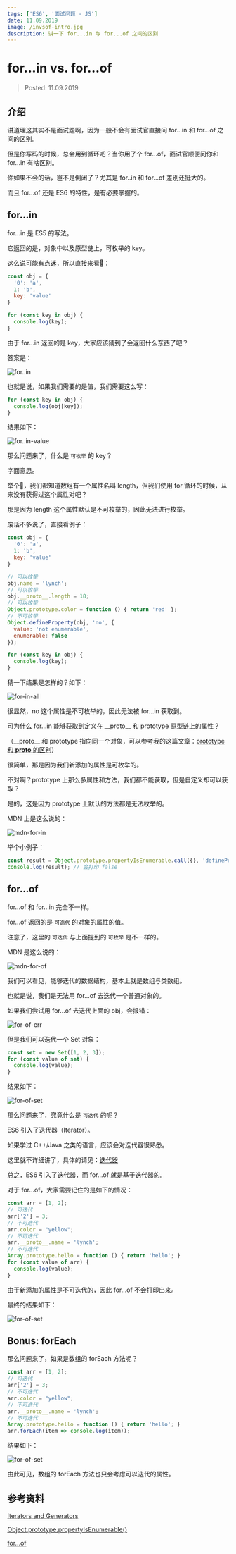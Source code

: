 ```yaml
---
tags: ['ES6', '面试问题 - JS']
date: 11.09.2019
image: /invsof-intro.jpg
description: 讲一下 for...in 与 for...of 之间的区别
---
```


# for...in vs. for...of

> Posted: 11.09.2019

<Tag />

## 介绍

讲道理这其实不是面试题啊，因为一般不会有面试官直接问 for...in 和 for...of 之间的区别。

但是你写码的时候，总会用到循环吧？当你用了个 for...of，面试官顺便问你和 for...in 有啥区别。

你如果不会的话，岂不是倒闭了？尤其是 for..in 和 for...of 差别还挺大的。

而且 for...of 还是 ES6 的特性，是有必要掌握的。

## for...in

for...in 是 ES5 的写法。

它返回的是，对象中以及原型链上，可枚举的 key。

这么说可能有点迷，所以直接来看🌰：

```javascript
const obj = {
  '0': 'a',
  1: 'b',
  key: 'value'
}

for (const key in obj) {
  console.log(key);
}
```

由于 for...in 返回的是 key，大家应该猜到了会返回什么东西了吧？

答案是：

![for..in](/for-in.png)

也就是说，如果我们需要的是值，我们需要这么写：

```javascript
for (const key in obj) {
  console.log(obj[key]);
}
```

结果如下：

![for..in-value](/for-in-val.png)

那么问题来了，什么是 `可枚举` 的 key？

字面意思。

举个🌰，我们都知道数组有一个属性名叫 length，但我们使用 for 循环的时候，从来没有获得过这个属性对吧？

那是因为 length 这个属性默认是不可枚举的，因此无法进行枚举。

废话不多说了，直接看例子：

```javascript
const obj = {
  '0': 'a',
  1: 'b',
  key: 'value'
}

// 可以枚举
obj.name = 'lynch';
// 可以枚举
obj.__proto__.length = 18;
// 可以枚举
Object.prototype.color = function () { return 'red' };
// 不可枚举
Object.defineProperty(obj, 'no', {
  value: 'not enumerable',
  enumerable: false
});

for (const key in obj) {
  console.log(key);
}
```

猜一下结果是怎样的？如下：

![for-in-all](/for-in-all.png)

很显然，no 这个属性是不可枚举的，因此无法被 for...in 获取到。

可为什么 for...in 能够获取到定义在 \_\_proto\_\_ 和 prototype 原型链上的属性？

（\_\_proto\_\_ 和 prototype 指向同一个对象，可以参考我的这篇文章：[prototype 和 __proto__ 的区别](/js-basics/prototype.md)）

很简单，那是因为我们新添加的属性是可枚举的。

不对啊？prototype 上那么多属性和方法，我们都不能获取，但是自定义却可以获取？

是的，这是因为 prototype 上默认的方法都是无法枚举的。

MDN 上是这么说的：

![mdn-for-in](/mdn-for-in.png)

举个小例子：

```javascript
const result = Object.prototype.propertyIsEnumerable.call({}, 'defineProperty');
console.log(result); // 会打印 false
```

## for...of

for...of 和 for...in 完全不一样。

for...of 返回的是 `可迭代` 的对象的属性的值。

注意了，这里的 `可迭代` 与上面提到的 `可枚举` 是不一样的。

MDN 是这么说的：

![mdn-for-of](/mdn-for-of.png)

我们可以看见，能够迭代的数据结构，基本上就是数组与类数组。

也就是说，我们是无法用 for...of 去迭代一个普通对象的。

如果我们尝试用 for...of 去迭代上面的 obj，会报错：

![for-of-err](/for-of-err.png)

但是我们可以迭代一个 Set 对象：

```javascript
const set = new Set([1, 2, 3]);
for (const value of set) {
  console.log(value);
}
```

结果如下：

![for-of-set](/for-of-set.png)

那么问题来了，究竟什么是 `可迭代` 的呢？

ES6 引入了迭代器（Iterator）。

如果学过 C++/Java 之类的语言，应该会对迭代器很熟悉。

这里就不详细讲了，具体的请见：[迭代器](/js-basics/iterator.md)

总之，ES6 引入了迭代器，而 for...of 就是基于迭代器的。

对于 for...of，大家需要记住的是如下的情况：

```javascript
const arr = [1, 2];
// 可迭代
arr['2'] = 3;
// 不可迭代
arr.color = "yellow";
// 不可迭代
arr.__proto__.name = 'lynch';
// 不可迭代
Array.prototype.hello = function () { return 'hello'; }
for (const value of arr) {
  console.log(value);
}
```

由于新添加的属性是不可迭代的，因此 for...of 不会打印出来。

最终的结果如下：

![for-of-set](/for-of-set.png)

## Bonus: forEach

那么问题来了，如果是数组的 forEach 方法呢？

```javascript
const arr = [1, 2];
// 可迭代
arr['2'] = 3;
// 不可迭代
arr.color = "yellow";
// 不可迭代
arr.__proto__.name = 'lynch';
// 不可迭代
Array.prototype.hello = function () { return 'hello'; }
arr.forEach(item => console.log(item));
```

结果如下：

![for-of-set](/for-of-set.png)

由此可见，数组的 forEach 方法也只会考虑可以迭代的属性。

## 参考资料

[Iterators and Generators](https://www.typescriptlang.org/docs/handbook/iterators-and-generators.html)

[Object.prototype.propertyIsEnumerable()](https://developer.mozilla.org/en-US/docs/Web/JavaScript/Reference/Global_Objects/Object/propertyIsEnumerable)

[for...of](https://developer.mozilla.org/en-US/docs/Web/JavaScript/Reference/Statements/for...of)

<Disqus />